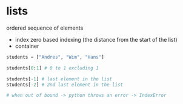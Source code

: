 # lists

ordered sequence of elements
- index zero based indexing (the distance from the start of the list)
- container


```python
students = ["Andres", "Wim", "Hans"]

students[0:1] # 0 to 1 excluding 1

students[-1] # last element in the list
students[-2] # 2nd last element in the list

# when out of bound -> python throws an error -> IndexError
```